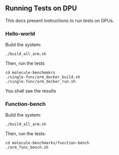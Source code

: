 ## Running Tests on DPU

This docs present instructions to run tests on DPUs.

### Hello-world

Build the system:

	./build_all_arm.sh

Then, run the tests

	cd molecule-benchmakrs
	./single-func/arm_docker_build.sh
	./single-func/arm_docker_run.sh

You shall see the results

### Function-bench

Build the system:

	./build_all_arm.sh

Then, run the tests:

	cd molecule-benchmarks/function-bench
	./arm_func_bench.sh

